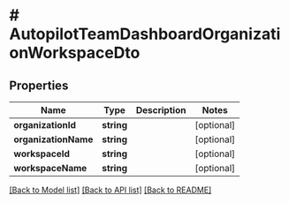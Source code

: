 # # AutopilotTeamDashboardOrganizationWorkspaceDto

## Properties

Name | Type | Description | Notes
------------ | ------------- | ------------- | -------------
**organizationId** | **string** |  | [optional]
**organizationName** | **string** |  | [optional]
**workspaceId** | **string** |  | [optional]
**workspaceName** | **string** |  | [optional]

[[Back to Model list]](../../README.md#models) [[Back to API list]](../../README.md#endpoints) [[Back to README]](../../README.md)
